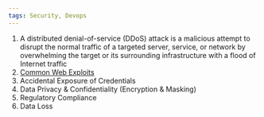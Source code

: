 ```yaml
---
tags: Security, Devops
---
```

1. A distributed denial-of-service (DDoS) attack is a malicious attempt to
disrupt the normal traffic of a targeted server, service, or network by
overwhelming the target or its surrounding infrastructure with a flood
of Internet traffic
2. [Common Web Exploits](https://www.toptal.com/cyber-security/10-most-common-web-security-vulnerabilities)
3. Accidental Exposure of Credentials
4. Data Privacy & Confidentiality (Encryption & Masking)
5. Regulatory Compliance
6. Data Loss